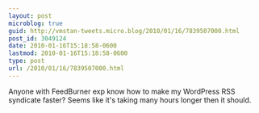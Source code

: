 ```yaml
---
layout: post
microblog: true
guid: http://vmstan-tweets.micro.blog/2010/01/16/7839507000.html
post_id: 3049124
date: 2010-01-16T15:18:58-0600
lastmod: 2010-01-16T15:18:58-0600
type: post
url: /2010/01/16/7839507000.html
---
```

Anyone with FeedBurner exp know how to make my WordPress RSS syndicate faster? Seems like it's taking many hours longer then it should.
